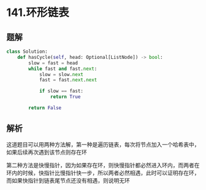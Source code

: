 # 141.环形链表

## 题解

```python
class Solution:
    def hasCycle(self, head: Optional[ListNode]) -> bool:
        slow = fast = head
        while fast and fast.next:
            slow = slow.next
            fast = fast.next.next

            if slow == fast:
                return True

        return False
```

## 解析

这道题目可以用两种方法解，第一种是遍历链表，每次将节点加入一个哈希表中，如果后续再次遇到该节点则存在环

第二种方法是快慢指针，因为如果存在环，则快慢指针都必然进入环内，而两者在环内的时候，快指针比慢指针快一步，所以两者必然相遇，此时可以证明存在环，而如果快指针到链表尾节点还没有相遇，则说明无环
